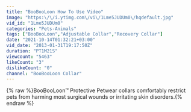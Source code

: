 ```yaml
---
title: "BooBooLoon How To Use Video"
image: "https:\/\/i.ytimg.com\/vi\/1Lme5JUDUm0\/hqdefault.jpg"
vid_id: "1Lme5JUDUm0"
categories: "Pets-Animals"
tags: ["BooBooLoon","Adjustable Collar","Recovery Collar"]
date: "2021-10-14T01:32:21+03:00"
vid_date: "2013-01-31T19:17:50Z"
duration: "PT1M21S"
viewcount: "5463"
likeCount: "3"
dislikeCount: "0"
channel: "BooBooLoon Collar"
---
```

{% raw %}BooBooLoon™ Protective Petwear collars comfortably restrict pets from harming most surgical wounds or irritating skin disorders.{% endraw %}
